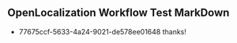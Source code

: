 ## OpenLocalization Workflow Test MarkDown
* 77675ccf-5633-4a24-9021-de578ee01648 thanks!

<!--HONumber=Jul16_HO4-->


